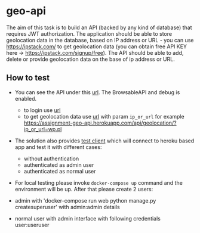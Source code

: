 # geo-api
The aim of this task is to build an API (backed by any kind of database) that requires JWT authorization. The application should be able to store geolocation data in the database, based on IP address or URL - you can use https://ipstack.com/ to get geolocation data (you can obtain free API KEY here -> https://ipstack.com/signup/free). The API should be able to add, delete or provide geolocation data on the base of ip address or URL. 

## How to test
- You can see the API under this [url](https://assignment-geo-api.herokuapp.com/api/). The BrowsableAPI and debug is enabled.
  - to login use [url](https://assignment-geo-api.herokuapp.com/api/token/)
  - to get geolocation data use [url](https://assignment-geo-api.herokuapp.com/api/geolocation/) with param `ip_or_url` for example https://assignment-geo-api.herokuapp.com/api/geolocation/?ip_or_url=wp.pl
- The solution also provides [test client](simple_request.py) which will connect to heroku based app and test it with different cases:
  - without authentication
  - authenticated as admin user
  - authenticated as normal user
  
- For local testing please invoke `docker-compose up` command and the environment will be up. After that please create 2 users:
- admin with 'docker-compose run web python manage.py createsuperuser' with admin:admin details
- normal user with admin interface with following credentials user:useruser
   
